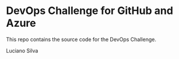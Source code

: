 # DevOps Challenge for GitHub and Azure

This repo contains the source code for the DevOps Challenge.

Luciano Silva

